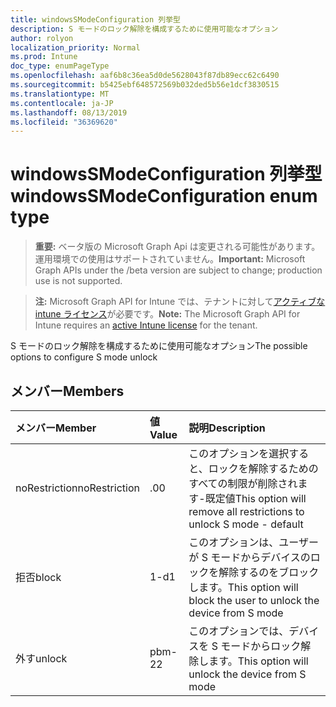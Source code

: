 ```yaml
---
title: windowsSModeConfiguration 列挙型
description: S モードのロック解除を構成するために使用可能なオプション
author: rolyon
localization_priority: Normal
ms.prod: Intune
doc_type: enumPageType
ms.openlocfilehash: aaf6b8c36ea5d0de5628043f87db89ecc62c6490
ms.sourcegitcommit: b5425ebf648572569b032ded5b56e1dcf3830515
ms.translationtype: MT
ms.contentlocale: ja-JP
ms.lasthandoff: 08/13/2019
ms.locfileid: "36369620"
---
```

# <a name="windowssmodeconfiguration-enum-type"></a><span data-ttu-id="94b2a-103">windowsSModeConfiguration 列挙型</span><span class="sxs-lookup"><span data-stu-id="94b2a-103">windowsSModeConfiguration enum type</span></span>

> <span data-ttu-id="94b2a-104">**重要:** ベータ版の Microsoft Graph Api は変更される可能性があります。運用環境での使用はサポートされていません。</span><span class="sxs-lookup"><span data-stu-id="94b2a-104">**Important:** Microsoft Graph APIs under the /beta version are subject to change; production use is not supported.</span></span>

> <span data-ttu-id="94b2a-105">**注:** Microsoft Graph API for Intune では、テナントに対して[アクティブな intune ライセンス](https://go.microsoft.com/fwlink/?linkid=839381)が必要です。</span><span class="sxs-lookup"><span data-stu-id="94b2a-105">**Note:** The Microsoft Graph API for Intune requires an [active Intune license](https://go.microsoft.com/fwlink/?linkid=839381) for the tenant.</span></span>

<span data-ttu-id="94b2a-106">S モードのロック解除を構成するために使用可能なオプション</span><span class="sxs-lookup"><span data-stu-id="94b2a-106">The possible options to configure S mode unlock</span></span>

## <a name="members"></a><span data-ttu-id="94b2a-107">メンバー</span><span class="sxs-lookup"><span data-stu-id="94b2a-107">Members</span></span>
|<span data-ttu-id="94b2a-108">メンバー</span><span class="sxs-lookup"><span data-stu-id="94b2a-108">Member</span></span>|<span data-ttu-id="94b2a-109">値</span><span class="sxs-lookup"><span data-stu-id="94b2a-109">Value</span></span>|<span data-ttu-id="94b2a-110">説明</span><span class="sxs-lookup"><span data-stu-id="94b2a-110">Description</span></span>|
|:---|:---|:---|
|<span data-ttu-id="94b2a-111">noRestriction</span><span class="sxs-lookup"><span data-stu-id="94b2a-111">noRestriction</span></span>|<span data-ttu-id="94b2a-112">.0</span><span class="sxs-lookup"><span data-stu-id="94b2a-112">0</span></span>|<span data-ttu-id="94b2a-113">このオプションを選択すると、ロックを解除するためのすべての制限が削除されます-既定値</span><span class="sxs-lookup"><span data-stu-id="94b2a-113">This option will remove all restrictions to unlock S mode - default</span></span>|
|<span data-ttu-id="94b2a-114">拒否</span><span class="sxs-lookup"><span data-stu-id="94b2a-114">block</span></span>|<span data-ttu-id="94b2a-115">1-d</span><span class="sxs-lookup"><span data-stu-id="94b2a-115">1</span></span>|<span data-ttu-id="94b2a-116">このオプションは、ユーザーが S モードからデバイスのロックを解除するのをブロックします。</span><span class="sxs-lookup"><span data-stu-id="94b2a-116">This option will block the user to unlock the device from S mode</span></span>|
|<span data-ttu-id="94b2a-117">外す</span><span class="sxs-lookup"><span data-stu-id="94b2a-117">unlock</span></span>|<span data-ttu-id="94b2a-118">pbm-2</span><span class="sxs-lookup"><span data-stu-id="94b2a-118">2</span></span>|<span data-ttu-id="94b2a-119">このオプションでは、デバイスを S モードからロック解除します。</span><span class="sxs-lookup"><span data-stu-id="94b2a-119">This option will unlock the device from S mode</span></span>|



